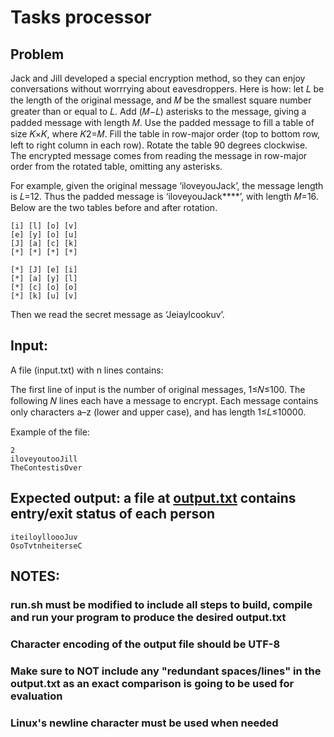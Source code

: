 # Tasks processor

## Problem

Jack and Jill developed a special encryption method, so they can enjoy conversations without worrrying about eavesdroppers. Here is how: let 𝐿 be the length of the original message, and 𝑀 be the smallest square number greater than or equal to 𝐿. Add (𝑀−𝐿) asterisks to the message, giving a padded message with length 𝑀. Use the padded message to fill a table of size 𝐾×𝐾, where 𝐾2=𝑀. Fill the table in row-major order (top to bottom row, left to right column in each row). Rotate the table 90 degrees clockwise. The encrypted message comes from reading the message in row-major order from the rotated table, omitting any asterisks.

For example, given the original message ‘iloveyouJack’, the message length is 𝐿=12. Thus the padded message is ‘iloveyouJack****’, with length 𝑀=16. Below are the two tables before and after rotation.

```
[i] [l] [o] [v]
[e] [y] [o] [u]
[J] [a] [c] [k]
[*] [*] [*] [*]
```
```
[*] [J] [e] [i]
[*] [a] [y] [l]
[*] [c] [o] [o]
[*] [k] [u] [v]
```
Then we read the secret message as ‘Jeiaylcookuv’.

## Input:
A file (input.txt) with n lines contains:

The first line of input is the number of original messages, 1≤𝑁≤100. The following 𝑁 lines each have a message to encrypt. Each message contains only characters a–z (lower and upper case), and has length 1≤𝐿≤10000.

Example of the file:
```
2
iloveyoutooJill
TheContestisOver
```

## Expected output: a file at [output.txt](output.txt) contains entry/exit status of each person

```
iteiloylloooJuv
OsoTvtnheiterseC
```
## NOTES:
### run.sh must be modified to include all steps to build, compile and run your program to produce the desired output.txt
### Character encoding of the output file should be UTF-8
### Make sure to NOT include any "redundant spaces/lines" in the output.txt as an exact comparison is going to be used for evaluation
### Linux's newline character must be used when needed
